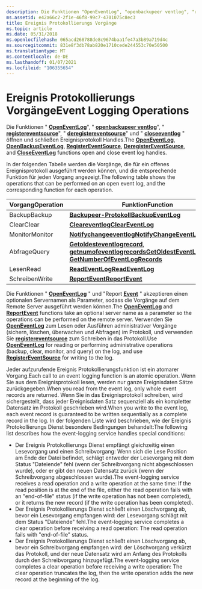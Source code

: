 ```yaml
---
description: Die Funktionen "OpenEventLog", "openbackupeer ventlog", "registereventsource", "deregistereventsource" und "closeeventlog" öffnen und schließen Ereignisprotokoll Handles.
ms.assetid: e42a66c2-2f1e-46f8-99c7-4701075c8ec3
title: Ereignis Protokollierungs Vorgänge
ms.topic: article
ms.date: 05/31/2018
ms.openlocfilehash: 065acd268788de8c9674baa1fe47a3b89a719d4c
ms.sourcegitcommit: 831e8f3db78ab820e1710cede244553c70e50500
ms.translationtype: MT
ms.contentlocale: de-DE
ms.lasthandoff: 01/07/2021
ms.locfileid: "106355654"
---
```

# <a name="event-logging-operations"></a><span data-ttu-id="9134f-103">Ereignis Protokollierungs Vorgänge</span><span class="sxs-lookup"><span data-stu-id="9134f-103">Event Logging Operations</span></span>

<span data-ttu-id="9134f-104">Die Funktionen " [**OpenEventLog**](/windows/desktop/api/Winbase/nf-winbase-openeventloga)", " [**openbackupeer ventlog**](/windows/desktop/api/Winbase/nf-winbase-openbackupeventloga)", " [**registereventsource**](/windows/desktop/api/Winbase/nf-winbase-registereventsourcea)", " [**deregistereventsource**](/windows/desktop/api/Winbase/nf-winbase-deregistereventsource)" und " [**closeeventlog**](/windows/desktop/api/Winbase/nf-winbase-closeeventlog) " öffnen und schließen Ereignisprotokoll Handles.</span><span class="sxs-lookup"><span data-stu-id="9134f-104">The [**OpenEventLog**](/windows/desktop/api/Winbase/nf-winbase-openeventloga), [**OpenBackupEventLog**](/windows/desktop/api/Winbase/nf-winbase-openbackupeventloga), [**RegisterEventSource**](/windows/desktop/api/Winbase/nf-winbase-registereventsourcea), [**DeregisterEventSource**](/windows/desktop/api/Winbase/nf-winbase-deregistereventsource), and [**CloseEventLog**](/windows/desktop/api/Winbase/nf-winbase-closeeventlog) functions open and close event log handles.</span></span>

<span data-ttu-id="9134f-105">In der folgenden Tabelle werden die Vorgänge, die für ein offenes Ereignisprotokoll ausgeführt werden können, und die entsprechende Funktion für jeden Vorgang angezeigt.</span><span class="sxs-lookup"><span data-stu-id="9134f-105">The following table shows the operations that can be performed on an open event log, and the corresponding function for each operation.</span></span>



| <span data-ttu-id="9134f-106">Vorgang</span><span class="sxs-lookup"><span data-stu-id="9134f-106">Operation</span></span> | <span data-ttu-id="9134f-107">Funktion</span><span class="sxs-lookup"><span data-stu-id="9134f-107">Function</span></span>                                                                                                                     |
|-----------|------------------------------------------------------------------------------------------------------------------------------|
| <span data-ttu-id="9134f-108">Backup</span><span class="sxs-lookup"><span data-stu-id="9134f-108">Backup</span></span>    | [<span data-ttu-id="9134f-109">**Backupeer-Protokoll**</span><span class="sxs-lookup"><span data-stu-id="9134f-109">**BackupEventLog**</span></span>](/windows/desktop/api/Winbase/nf-winbase-backupeventloga)                                                                                     |
| <span data-ttu-id="9134f-110">Clear</span><span class="sxs-lookup"><span data-stu-id="9134f-110">Clear</span></span>     | [<span data-ttu-id="9134f-111">**Cleareventlog**</span><span class="sxs-lookup"><span data-stu-id="9134f-111">**ClearEventLog**</span></span>](/windows/desktop/api/Winbase/nf-winbase-cleareventloga)                                                                                       |
| <span data-ttu-id="9134f-112">Monitor</span><span class="sxs-lookup"><span data-stu-id="9134f-112">Monitor</span></span>   | [<span data-ttu-id="9134f-113">**Notifychangeeventlog**</span><span class="sxs-lookup"><span data-stu-id="9134f-113">**NotifyChangeEventLog**</span></span>](/windows/desktop/api/Winbase/nf-winbase-notifychangeeventlog)                                                                         |
| <span data-ttu-id="9134f-114">Abfrage</span><span class="sxs-lookup"><span data-stu-id="9134f-114">Query</span></span>     | <span data-ttu-id="9134f-115">[**Getoldesteventlogrecord**](/windows/desktop/api/Winbase/nf-winbase-getoldesteventlogrecord), [ **getnumofeventlogrecords**](/windows/desktop/api/Winbase/nf-winbase-getnumberofeventlogrecords)</span><span class="sxs-lookup"><span data-stu-id="9134f-115">[**GetOldestEventLogRecord**](/windows/desktop/api/Winbase/nf-winbase-getoldesteventlogrecord), [**GetNumberOfEventLogRecords**](/windows/desktop/api/Winbase/nf-winbase-getnumberofeventlogrecords)</span></span> |
| <span data-ttu-id="9134f-116">Lesen</span><span class="sxs-lookup"><span data-stu-id="9134f-116">Read</span></span>      | [<span data-ttu-id="9134f-117">**ReadEventLog**</span><span class="sxs-lookup"><span data-stu-id="9134f-117">**ReadEventLog**</span></span>](/windows/desktop/api/Winbase/nf-winbase-readeventloga)                                                                                         |
| <span data-ttu-id="9134f-118">Schreiben</span><span class="sxs-lookup"><span data-stu-id="9134f-118">Write</span></span>     | [<span data-ttu-id="9134f-119">**ReportEvent**</span><span class="sxs-lookup"><span data-stu-id="9134f-119">**ReportEvent**</span></span>](/windows/desktop/api/Winbase/nf-winbase-reporteventa)                                                                                           |



 

<span data-ttu-id="9134f-120">Die Funktionen " [**OpenEventLog**](/windows/desktop/api/Winbase/nf-winbase-openeventloga) " und "Report [**Event**](/windows/desktop/api/Winbase/nf-winbase-reporteventa) " akzeptieren einen optionalen Servernamen als Parameter, sodass die Vorgänge auf dem Remote Server ausgeführt werden können.</span><span class="sxs-lookup"><span data-stu-id="9134f-120">The [**OpenEventLog**](/windows/desktop/api/Winbase/nf-winbase-openeventloga) and [**ReportEvent**](/windows/desktop/api/Winbase/nf-winbase-reporteventa) functions take an optional server name as a parameter so the operations can be performed on the remote server.</span></span> <span data-ttu-id="9134f-121">Verwenden Sie [**OpenEventLog**](/windows/desktop/api/Winbase/nf-winbase-openeventloga) zum Lesen oder Ausführen administrativer Vorgänge (sichern, löschen, überwachen und Abfragen) im Protokoll, und verwenden Sie [**registereventsource**](/windows/desktop/api/Winbase/nf-winbase-registereventsourcea) zum Schreiben in das Protokoll.</span><span class="sxs-lookup"><span data-stu-id="9134f-121">Use [**OpenEventLog**](/windows/desktop/api/Winbase/nf-winbase-openeventloga) for reading or performing administrative operations (backup, clear, monitor, and query) on the log, and use [**RegisterEventSource**](/windows/desktop/api/Winbase/nf-winbase-registereventsourcea) for writing to the log.</span></span>

<span data-ttu-id="9134f-122">Jeder aufzurufende Ereignis Protokollierungsfunktion ist ein atomarer Vorgang.</span><span class="sxs-lookup"><span data-stu-id="9134f-122">Each call to an event logging function is an atomic operation.</span></span> <span data-ttu-id="9134f-123">Wenn Sie aus dem Ereignisprotokoll lesen, werden nur ganze Ereignisdaten Sätze zurückgegeben.</span><span class="sxs-lookup"><span data-stu-id="9134f-123">When you read from the event log, only whole event records are returned.</span></span> <span data-ttu-id="9134f-124">Wenn Sie in das Ereignisprotokoll schreiben, wird sichergestellt, dass jeder Ereignisdaten Satz sequenziell als ein kompletter Datensatz im Protokoll geschrieben wird.</span><span class="sxs-lookup"><span data-stu-id="9134f-124">When you write to the event log, each event record is guaranteed to be written sequentially as a complete record in the log.</span></span> <span data-ttu-id="9134f-125">In der folgenden Liste wird beschrieben, wie der Ereignis Protokollierungs Dienst besondere Bedingungen behandelt:</span><span class="sxs-lookup"><span data-stu-id="9134f-125">The following list describes how the event-logging service handles special conditions:</span></span>

-   <span data-ttu-id="9134f-126">Der Ereignis Protokollierungs Dienst empfängt gleichzeitig einen Lesevorgang und einen Schreibvorgang: Wenn sich die Lese Position am Ende der Datei befindet, schlägt entweder der Lesevorgang mit dem Status "Dateiende" fehl (wenn der Schreibvorgang nicht abgeschlossen wurde), oder er gibt den neuen Datensatz zurück (wenn der Schreibvorgang abgeschlossen wurde).</span><span class="sxs-lookup"><span data-stu-id="9134f-126">The event-logging service receives a read operation and a write operation at the same time: If the read position is at the end of the file, either the read operation fails with an "end-of-file" status (if the write operation has not been completed), or it returns the new record (if the write operation has been completed).</span></span>
-   <span data-ttu-id="9134f-127">Der Ereignis Protokollierungs Dienst schließt einen Löschvorgang ab, bevor ein Lesevorgang empfangen wird: der Lesevorgang schlägt mit dem Status "Dateiende" fehl.</span><span class="sxs-lookup"><span data-stu-id="9134f-127">The event-logging service completes a clear operation before receiving a read operation: The read operation fails with "end-of-file" status.</span></span>
-   <span data-ttu-id="9134f-128">Der Ereignis Protokollierungs Dienst schließt einen Löschvorgang ab, bevor ein Schreibvorgang empfangen wird: der Löschvorgang verkürzt das Protokoll, und der neue Datensatz wird am Anfang des Protokolls durch den Schreibvorgang hinzugefügt.</span><span class="sxs-lookup"><span data-stu-id="9134f-128">The event-logging service completes a clear operation before receiving a write operation: The clear operation truncates the log, then the write operation adds the new record at the beginning of the log.</span></span>

 

 



